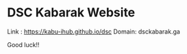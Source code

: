 DSC Kabarak Website
====

Link : https://kabu-ihub.github.io/dsc
Domain: dsckabarak.ga

Good luck!!
